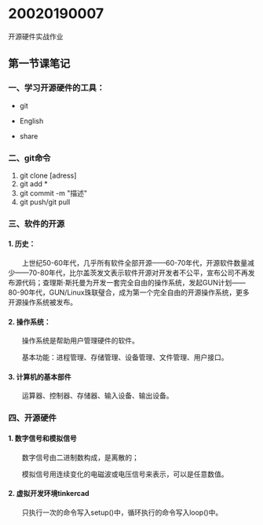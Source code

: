 # 20020190007
开源硬件实战作业

## 第一节课笔记



### 一、学习开源硬件的工具：

* git

* English

* share

### 二、git命令

1. git clone [adress]
2. git add *
3. git commit -m "描述"
4. git push/git pull

### 三、软件的开源

#### 1. 历史：

&#8195;&#8195;上世纪50-60年代，几乎所有软件全部开源——60-70年代，开源软件数量减少——70-80年代，比尔盖茨发文表示软件开源对开发者不公平，宣布公司不再发布源代码；查理斯·斯托曼为开发一套完全自由的操作系统，发起GUN计划——80-90年代，GUN/Linux珠联璧合，成为第一个完全自由的开源操作系统，更多开源操作系统被发布。

#### 2. 操作系统：

&#8195;&#8195;操作系统是帮助用户管理硬件的软件。

&#8195;&#8195;基本功能：进程管理、存储管理、设备管理、文件管理、用户接口。

#### 3. 计算机的基本部件

&#8195;&#8195;运算器、控制器、存储器、输入设备、输出设备。
   
### 四、开源硬件

#### 1. 数字信号和模拟信号

&#8195;&#8195;数字信号由二进制数构成，是离散的；
   
&#8195;&#8195;模拟信号用连续变化的电磁波或电压信号来表示，可以是任意数值。
   
#### 2. 虚拟开发环境tinkercad

&#8195;&#8195;只执行一次的命令写入setup()中，循环执行的命令写入loop()中。

